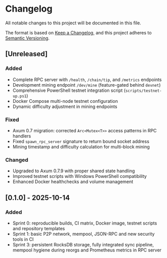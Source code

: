 # Changelog

All notable changes to this project will be documented in this file.

The format is based on [Keep a Changelog](https://keepachangelog.com/en/1.1.0/),
and this project adheres to [Semantic Versioning](https://semver.org/spec/v2.0.0.html).

## [Unreleased]

### Added
- Complete RPC server with `/health`, `/chain/tip`, and `/metrics` endpoints
- Development mining endpoint `/dev/mine` (feature-gated behind `devnet`)
- Comprehensive PowerShell testnet integration script (`scripts/testnet-up.ps1`)
- Docker Compose multi-node testnet configuration
- Dynamic difficulty adjustment in mining endpoints

### Fixed
- Axum 0.7 migration: corrected `Arc<Mutex<T>>` access patterns in RPC handlers
- Fixed `spawn_rpc_server` signature to return bound socket address
- Mining timestamp and difficulty calculation for multi-block mining

### Changed
- Upgraded to Axum 0.7.9 with proper shared state handling
- Improved testnet scripts with Windows PowerShell compatibility
- Enhanced Docker healthchecks and volume management

## [0.1.0] - 2025-10-14

### Added
- Sprint 0: reproducible builds, CI matrix, Docker image, testnet scripts and repository templates
- Sprint 1: basic P2P network, mempool, JSON-RPC and new security tools in CI
- Sprint 3: persistent RocksDB storage, fully integrated sync pipeline,
  mempool hygiene during reorgs and Prometheus metrics in RPC server
